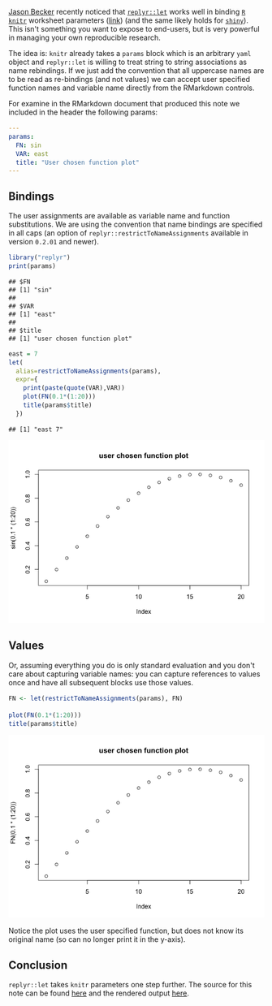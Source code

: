 [Jason Becker](http://jsonbecker.com) recently noticed that [`replyr::let`](https://github.com/WinVector/replyr) works well in binding [`R`](https://cran.r-project.org) [`knitr`](https://CRAN.R-project.org/package=knitr) worksheet parameters ([link](https://twitter.com/jsonbecker/status/815953228642811905)) (and the same likely holds for [`shiny`](http://shiny.rstudio.com)). This isn't something you want to expose to end-users, but is very powerful in managing your own reproducible research.

The idea is: `knitr` already takes a `params` block which is an arbitrary `yaml` object and `replyr::let` is willing to treat string to string associations as name rebindings. If we just add the convention that all uppercase names are to be read as re-bindings (and not values) we can accept user specified function names and variable name directly from the RMarkdown controls.

For examine in the RMarkdown document that produced this note we included in the header the following params:

``` yaml
---
params:
  FN: sin
  VAR: east
  title: "User chosen function plot"
---
```

Bindings
--------

The user assignments are available as variable name and function substitutions. We are using the convention that name bindings are specified in all caps (an option of `replyr::restrictToNameAssignments` available in version `0.2.01` and newer).

``` r
library("replyr")
print(params)
```

    ## $FN
    ## [1] "sin"
    ## 
    ## $VAR
    ## [1] "east"
    ## 
    ## $title
    ## [1] "user chosen function plot"

``` r
east = 7
let(
  alias=restrictToNameAssignments(params),
  expr={ 
    print(paste(quote(VAR),VAR))
    plot(FN(0.1*(1:20)))
    title(params$title)
  })
```

    ## [1] "east 7"

![](KnitrParameters_files/figure-markdown_github/bindings-1.png)

Values
------

Or, assuming everything you do is only standard evaluation and you don't care about capturing variable names: you can capture references to values once and have all subsequent blocks use those values.

``` r
FN <- let(restrictToNameAssignments(params), FN)

plot(FN(0.1*(1:20)))
title(params$title)
```

![](KnitrParameters_files/figure-markdown_github/values-1.png)

Notice the plot uses the user specified function, but does not know its original name (so can no longer print it in the y-axis).

Conclusion
----------

`replyr::let` takes `knitr` parameters one step further. The source for this note can be found [here](https://github.com/WinVector/replyr/blob/master/extras/KnitrParameters.Rmd) and the rendered output [here](https://github.com/WinVector/replyr/blob/master/extras/KnitrParameters.md).
